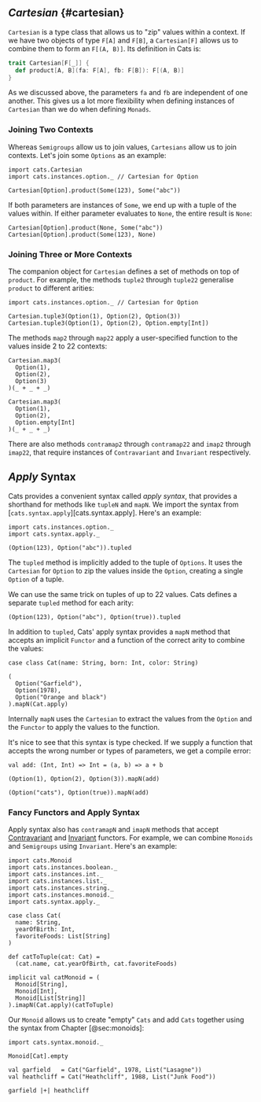 ## *Cartesian* {#cartesian}

`Cartesian` is a type class that allows us to "zip" values within a context.
If we have two objects of type `F[A]` and `F[B]`,
a `Cartesian[F]` allows us to combine them to form an `F[(A, B)]`.
Its definition in Cats is:

```scala
trait Cartesian[F[_]] {
  def product[A, B](fa: F[A], fb: F[B]): F[(A, B)]
}
```

As we discussed above,
the parameters `fa` and `fb` are independent of one another.
This gives us a lot more flexibility when
defining instances of `Cartesian` than we do when defining `Monads`.

### Joining Two Contexts

Whereas `Semigroups` allow us to join values,
`Cartesians` allow us to join contexts.
Let's join some `Options` as an example:

```tut:book:silent
import cats.Cartesian
import cats.instances.option._ // Cartesian for Option
```

```tut:book
Cartesian[Option].product(Some(123), Some("abc"))
```

If both parameters are instances of `Some`,
we end up with a tuple of the values within.
If either parameter evaluates to `None`,
the entire result is `None`:

```tut:book
Cartesian[Option].product(None, Some("abc"))
Cartesian[Option].product(Some(123), None)
```

### Joining Three or More Contexts

The companion object for `Cartesian` defines
a set of methods on top of `product`.
For example, the methods `tuple2` through `tuple22`
generalise `product` to different arities:

```tut:book:silent
import cats.instances.option._ // Cartesian for Option
```

```tut:book
Cartesian.tuple3(Option(1), Option(2), Option(3))
Cartesian.tuple3(Option(1), Option(2), Option.empty[Int])
```

The methods `map2` through `map22`
apply a user-specified function
to the values inside 2 to 22 contexts:

```tut:book
Cartesian.map3(
  Option(1),
  Option(2),
  Option(3)
)(_ + _ + _)

Cartesian.map3(
  Option(1),
  Option(2),
  Option.empty[Int]
)(_ + _ + _)
```

There are also methods `contramap2` through `contramap22`
and `imap2` through `imap22`,
that require instances of `Contravariant` and `Invariant` respectively.

<!--
### *Cartesian* Laws

There is only one law for `Cartesian`:
the `product` method must be associative:

```scala
product(a, product(b, c)) == product(product(a, b), c)
```
-->

## *Apply* Syntax

Cats provides a convenient syntax called *apply syntax*,
that provides a shorthand for methods like `tupleN` and `mapN`.
We import the syntax from [`cats.syntax.apply`][cats.syntax.apply].
Here's an example:

```tut:book:silent
import cats.instances.option._
import cats.syntax.apply._
```

```tut:book
(Option(123), Option("abc")).tupled
```

The `tupled` method is implicitly added to the tuple of `Options`.
It uses the `Cartesian` for `Option` to zip the values inside the
`Option`, creating a single `Option` of a tuple.

We can use the same trick on tuples of up to 22 values.
Cats defines a separate `tupled` method for each arity:

```tut:book
(Option(123), Option("abc"), Option(true)).tupled
```

In addition to `tupled`, Cats' apply syntax provides
a `mapN` method that accepts an implicit `Functor`
and a function of the correct arity to combine the values:

```tut:book:silent
case class Cat(name: String, born: Int, color: String)
```

```tut:book
(
  Option("Garfield"),
  Option(1978),
  Option("Orange and black")
).mapN(Cat.apply)
```

Internally `mapN` uses
the `Cartesian` to extract the values from the `Option`
and the `Functor` to apply the values to the function.

It's nice to see that this syntax is type checked.
If we supply a function that
accepts the wrong number or types of parameters,
we get a compile error:

```tut:book
val add: (Int, Int) => Int = (a, b) => a + b
```

```tut:book:fail
(Option(1), Option(2), Option(3)).mapN(add)
```

```tut:book:fail
(Option("cats"), Option(true)).mapN(add)
```

### Fancy Functors and Apply Syntax

Apply syntax also has `contramapN` and `imapN` methods
that accept [Contravariant](#contravariant)
and [Invariant](#invariant) functors.
For example, we can combine `Monoids` and `Semigroups` using `Invariant`.
Here's an example:

```tut:book:silent
import cats.Monoid
import cats.instances.boolean._
import cats.instances.int._
import cats.instances.list._
import cats.instances.string._
import cats.instances.monoid._
import cats.syntax.apply._

case class Cat(
  name: String,
  yearOfBirth: Int,
  favoriteFoods: List[String]
)

def catToTuple(cat: Cat) =
  (cat.name, cat.yearOfBirth, cat.favoriteFoods)

implicit val catMonoid = (
  Monoid[String],
  Monoid[Int],
  Monoid[List[String]]
).imapN(Cat.apply)(catToTuple)
```

Our `Monoid` allows us to create "empty" `Cats`
and add `Cats` together using the syntax from
Chapter [@sec:monoids]:

```tut:book:silent
import cats.syntax.monoid._
```

```tut:book
Monoid[Cat].empty
```

```tut:book:silent
val garfield   = Cat("Garfield", 1978, List("Lasagne"))
val heathcliff = Cat("Heathcliff", 1988, List("Junk Food"))
```

```tut:book
garfield |+| heathcliff
```
